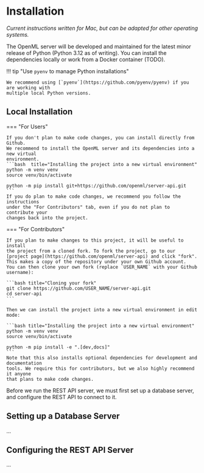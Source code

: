 # Installation

*Current instructions written for Mac, but can be adapted for other operating systems.*

The OpenML server will be developed and maintained for the latest minor release of
Python (Python 3.12 as of writing).
You can install the dependencies locally or work from a Docker container (TODO).

!!! tip "Use `pyenv` to manage Python installations"

    We recommend using [`pyenv`](https://github.com/pyenv/pyenv) if you are working with
    multiple local Python versions.

## Local Installation


=== "For Users"

    If you don't plan to make code changes, you can install directly from Github.
    We recommend to install the OpenML server and its dependencies into a new virtual
    environment.
    ```bash  title="Installing the project into a new virtual environment"
    python -m venv venv
    source venv/bin/activate

    python -m pip install git+https://github.com/openml/server-api.git
    ```
    If you do plan to make code changes, we recommend you follow the instructions
    under the "For Contributors" tab, even if you do not plan to contribute your
    changes back into the project.


=== "For Contributors"

    If you plan to make changes to this project, it will be useful to install
    the project from a cloned fork. To fork the project, go to our
    [project page](https://github.com/openml/server-api) and click "fork".
    This makes a copy of the repository under your own Github account.
    You can then clone your own fork (replace `USER_NAME` with your Github username):

    ```bash title="Cloning your fork"
    git clone https://github.com/USER_NAME/server-api.git
    cd server-api
    ```

    Then we can install the project into a new virtual environment in edit mode:

    ```bash title="Installing the project into a new virtual environment"
    python -m venv venv
    source venv/bin/activate

    python -m pip install -e ".[dev,docs]"
    ```
    Note that this also installs optional dependencies for development and documentation
    tools. We require this for contributors, but we also highly recommend it anyone
    that plans to make code changes.

Before we run the REST API server, we must first set up a database server, and configure
the REST API to connect to it.

## Setting up a Database Server

...

## Configuring the REST API Server

...
